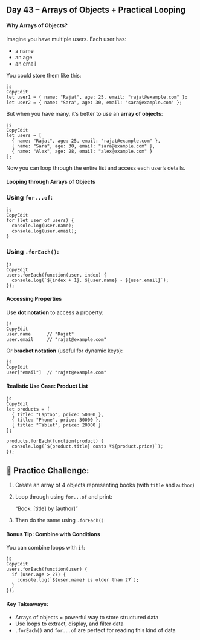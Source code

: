 ## Day 43 – Arrays of Objects + Practical Looping

#### Why Arrays of Objects?

Imagine you have multiple users. Each user has:

- a name
- an age
- an email

You could store them like this:

```
js
CopyEdit
let user1 = { name: "Rajat", age: 25, email: "rajat@example.com" };
let user2 = { name: "Sara", age: 30, email: "sara@example.com" };

```

But when you have many, it’s better to use an **array of objects**:

```
js
CopyEdit
let users = [
  { name: "Rajat", age: 25, email: "rajat@example.com" },
  { name: "Sara", age: 30, email: "sara@example.com" },
  { name: "Alex", age: 28, email: "alex@example.com" }
];

```

Now you can loop through the entire list and access each user’s details.

#### Looping through Arrays of Objects

### Using `for...of`:

```
js
CopyEdit
for (let user of users) {
  console.log(user.name);
  console.log(user.email);
}

```

### Using `.forEach()`:

```
js
CopyEdit
users.forEach(function(user, index) {
  console.log(`${index + 1}. ${user.name} - ${user.email}`);
});

```

#### Accessing Properties

Use **dot notation** to access a property:

```
js
CopyEdit
user.name      // "Rajat"
user.email     // "rajat@example.com"

```

Or **bracket notation** (useful for dynamic keys):

```
js
CopyEdit
user["email"]  // "rajat@example.com"

```

#### Realistic Use Case: Product List

```
js
CopyEdit
let products = [
  { title: "Laptop", price: 50000 },
  { title: "Phone", price: 30000 },
  { title: "Tablet", price: 20000 }
];

products.forEach(function(product) {
  console.log(`${product.title} costs ₹${product.price}`);
});

```

## 🔸 Practice Challenge:

1. Create an array of 4 objects representing books (with `title` and `author`)
2. Loop through using `for...of` and print:

   “Book: [title] by [author]”

3. Then do the same using `.forEach()`

#### Bonus Tip: Combine with Conditions

You can combine loops with `if`:

```
js
CopyEdit
users.forEach(function(user) {
  if (user.age > 27) {
    console.log(`${user.name} is older than 27`);
  }
});

```

#### Key Takeaways:

- Arrays of objects = powerful way to store structured data
- Use loops to extract, display, and filter data
- `.forEach()` and `for...of` are perfect for reading this kind of data

